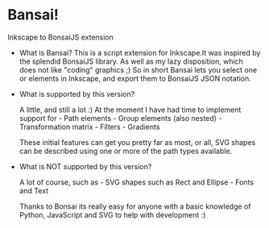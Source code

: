 Bansai!
======

Inkscape to BonsaiJS extension

* What is Bansai?
    This is a script extension for Inkscape.It was inspired by the splendid BonsaiJS library. As well as 
    my lazy disposition, which does not like "coding" graphics ;) 
    So in short Bansai lets you select one or elements in Inkscape, and export them to BonsaiJS JSON notation.
    
* What is supported by this version?
    
    A little, and still a lot :) At the moment I have had time to implement support for 
        - Path elements
        - Group elements (also nested)
        - Transformation matrix 
        - Filters
        - Gradients

    These initial features can get you pretty far as most, or all, SVG shapes can be described using
    one or more of the path types available.
    
* What is NOT supported by this version?
    
    A lot of course, such as
        - SVG shapes such as Rect and Ellipse 
        - Fonts and Text

        
    Thanks to Bonsai its really easy for anyone with a basic knowledge of Python, 
    JavaScript and SVG to help with development :)
